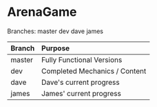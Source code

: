 # ArenaGame

Branches:
master
dev
dave
james

| Branch | Purpose |
|:-------|:--------|
| master | Fully Functional Versions |
| dev | Completed Mechanics / Content |
| dave | Dave's current progress |
| james | James' current progress |
